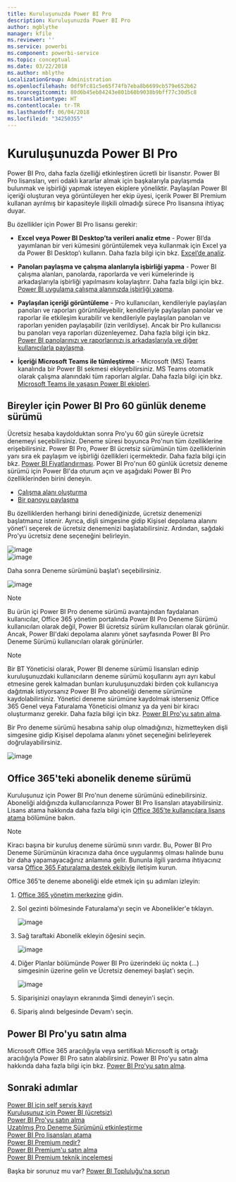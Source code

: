 ```yaml
---
title: Kuruluşunuzda Power BI Pro
description: Kuruluşunuzda Power BI Pro
author: mgblythe
manager: kfile
ms.reviewer: ''
ms.service: powerbi
ms.component: powerbi-service
ms.topic: conceptual
ms.date: 03/22/2018
ms.author: mblythe
LocalizationGroup: Administration
ms.openlocfilehash: 0df9fc81c5e65f74fb7eba8b6699cb579e652b62
ms.sourcegitcommit: 80d6b45eb84243e801b60b9038b9bff77c30d5c8
ms.translationtype: HT
ms.contentlocale: tr-TR
ms.lasthandoff: 06/04/2018
ms.locfileid: "34250355"
---
```

# <a name="power-bi-pro-in-your-organization"></a>Kuruluşunuzda Power BI Pro

Power BI Pro, daha fazla özelliği etkinleştiren ücretli bir lisanstır. Power BI Pro lisansları, veri odaklı kararlar almak için başkalarıyla paylaşımda bulunmak ve işbirliği yapmak isteyen ekiplere yöneliktir.  Paylaşılan Power BI içeriği oluşturan veya görüntüleyen her ekip üyesi, içerik Power BI Premium kullanan ayrılmış bir kapasiteyle ilişkili olmadığı sürece Pro lisansına ihtiyaç duyar.

Bu özellikler için Power BI Pro lisansı gerekir:

* **Excel veya Power BI Desktop’ta verileri analiz etme** - Power BI’da yayımlanan bir veri kümesini görüntülemek veya kullanmak için Excel ya da Power BI Desktop’ı kullanın. Daha fazla bilgi için bkz. [Excel’de analiz](service-analyze-in-excel.md).

* **Panoları paylaşma ve çalışma alanlarıyla işbirliği yapma** - Power BI çalışma alanları, panolarda, raporlarda ve veri kümelerinde iş arkadaşlarıyla işbirliği yapılmasını kolaylaştırır. Daha fazla bilgi için bkz. [Power BI uygulama çalışma alanınızda işbirliği yapma](service-collaborate-power-bi-workspace.md).

* **Paylaşılan içeriği görüntüleme** - Pro kullanıcıları, kendileriyle paylaşılan panoları ve raporları görüntüleyebilir, kendileriyle paylaşılan panolar ve raporlar ile etkileşim kurabilir ve kendileriyle paylaşılan panoları ve raporları yeniden paylaşabilir (izin verildiyse). Ancak bir Pro kullanıcısı bu panoları veya raporları düzenleyemez. Daha fazla bilgi için bkz. [Power BI panolarınızı ve raporlarınızı iş arkadaşlarıyla ve diğer kullanıcılarla paylaşma](service-share-dashboards.md).

* **İçeriği Microsoft Teams ile tümleştirme** - Microsoft (MS) Teams kanalında bir Power BI sekmesi ekleyebilirsiniz. MS Teams otomatik olarak çalışma alanındaki tüm raporları algılar. Daha fazla bilgi için bkz. [Microsoft Teams ile yaşasın Power BI ekipleri](https://powerbi.microsoft.com/en-us/blog/power-bi-teams-up-with-microsoft-teams/). 

## <a name="power-bi-pro-60-day-trial-for-individuals"></a>Bireyler için Power BI Pro 60 günlük deneme sürümü

Ücretsiz hesaba kaydolduktan sonra Pro'yu 60 gün süreyle ücretsiz denemeyi seçebilirsiniz. Deneme süresi boyunca Pro'nun tüm özelliklerine erişebilirsiniz. Power BI Pro, Power BI ücretsiz sürümünün tüm özelliklerinin yanı sıra ek paylaşım ve işbirliği özellikleri içermektedir. Daha fazla bilgi için bkz. [Power BI Fiyatlandırması](https://powerbi.microsoft.com/en-us/pricing/). Power BI Pro'nun 60 günlük ücretsiz deneme sürümü için Power BI'da oturum açın ve aşağıdaki Power BI Pro özelliklerinden birini deneyin.

* [Çalışma alanı oluşturma](service-create-distribute-apps.md)
* [Bir panoyu paylaşma](service-share-dashboards.md)

Bu özelliklerden herhangi birini denediğinizde, ücretsiz denemenizi başlatmanız istenir. Ayrıca, dişli simgesine gidip Kişisel depolama alanını yönet'i seçerek de ücretsiz denemenizi başlatabilirsiniz. Ardından, sağdaki Pro'yu ücretsiz dene seçeneğini belirleyin.

   ![image](media/service-power-bi-pro-in-your-organization/service-power-bi-pro-in-your-organization-01.png)
   </br>
   ![image](media/service-power-bi-pro-in-your-organization/service-power-bi-pro-in-your-organization-02.png)

Daha sonra Deneme sürümünü başlat’ı seçebilirsiniz.

   ![image](media/service-power-bi-pro-in-your-organization/service-power-bi-pro-in-your-organization-03.png)

> [!NOTE]
> Bu ürün içi Power BI Pro deneme sürümü avantajından faydalanan kullanıcılar, Office 365 yönetim portalında Power BI Pro Deneme Sürümü kullanıcıları olarak değil, Power BI ücretsiz sürüm kullanıcıları olarak görünür. Ancak, Power BI'daki depolama alanını yönet sayfasında Power BI Pro Deneme Sürümü kullanıcıları olarak görünürler.
>

> [!NOTE]
> Bir BT Yöneticisi olarak, Power BI deneme sürümü lisansları edinip kuruluşunuzdaki kullanıcıların deneme sürümü koşullarını ayrı ayrı kabul etmesine gerek kalmadan bunları kuruluşunuzdaki birden çok kullanıcıya dağıtmak istiyorsanız Power BI Pro aboneliği deneme sürümüne kaydolabilirsiniz. Yönetici deneme sürümüne kaydolmak isterseniz Office 365 Genel veya Faturalama Yöneticisi olmanız ya da yeni bir kiracı oluşturmanız gerekir. Daha fazla bilgi için bkz. [Power BI Pro'yu satın alma](service-admin-purchasing-power-bi-pro.md).
>

Bir Pro deneme sürümü hesabına sahip olup olmadığınızı, hizmetteyken dişli simgesine gidip Kişisel depolama alanını yönet seçeneğini belirleyerek doğrulayabilirsiniz.

   ![image](media/service-power-bi-pro-in-your-organization/service-power-bi-pro-in-your-organization-04.png)

## <a name="subscription-trial-in-office-365"></a>Office 365'teki abonelik deneme sürümü

Kuruluşunuz için Power BI Pro'nun deneme sürümünü edinebilirsiniz. Aboneliği aldığınızda kullanıcılarınıza Power BI Pro lisansları atayabilirsiniz. Lisans atama hakkında daha fazla bilgi için [Office 365’te kullanıcılara lisans atama](https://support.office.com/en-us/article/assign-licenses-to-users-in-office-365-for-business-997596b5-4173-4627-b915-36abac6786dc?ui=en-US&rs=en-US&ad=US) bölümüne bakın.

> [!NOTE]
> Kiracı başına bir kuruluş deneme sürümü sınırı vardır. Bu, Power BI Pro Deneme Sürümünün kiracınıza daha önce uygulanmış olması halinde bunu bir daha yapamayacağınız anlamına gelir. Bununla ilgili yardıma ihtiyacınız varsa [Office 365 Faturalama destek ekibiyle](https://support.office.microsoft.com/en-us/article/contact-support-for-business-products-admin-help-32a17ca7-6fa0-4870-8a8d-e25ba4ccfd4b?CorrelationId=552bbf37-214f-4202-80cb-b94240dcd671&ui=en-US&rs=en-US&ad=US) iletişim kurun.
>

Office 365’te deneme aboneliği elde etmek için şu adımları izleyin:

1. [Office 365 yönetim merkezine](https://portal.office.com/adminportal/home#/homepage) gidin.
2. Sol gezinti bölmesinde Faturalama’yı seçin ve Abonelikler'e tıklayın.

   ![image](media/service-power-bi-pro-in-your-organization/service-power-bi-pro-in-your-organization-05.png)

3. Sağ taraftaki Abonelik ekleyin öğesini seçin.

   ![image](media/service-power-bi-pro-in-your-organization/service-power-bi-pro-in-your-organization-06.png)

4. Diğer Planlar bölümünde Power BI Pro üzerindeki üç nokta (…) simgesinin üzerine gelin ve Ücretsiz denemeyi başlat'ı seçin.

   ![image](media/service-power-bi-pro-in-your-organization/service-power-bi-pro-in-your-organization-07.png) 

5. Siparişinizi onaylayın ekranında Şimdi deneyin'i seçin.
6. Sipariş alındı belgesinde Devam'ı seçin.

## <a name="purchasing-power-bi-pro"></a>Power BI Pro'yu satın alma

Microsoft Office 365 aracılığıyla veya sertifikalı Microsoft iş ortağı aracılığıyla Power BI Pro satın alabilirsiniz. Power BI Pro'yu satın alma hakkında daha fazla bilgi için bkz. [Power BI Pro’yu satın alma](service-admin-purchasing-power-bi-pro.md).

## <a name="next-steps"></a>Sonraki adımlar
[Power BI için self servis kayıt](service-admin-signing-up-for-power-bi-with-a-new-office-365-trial.md)
<br/>
[Kuruluşunuz için Power BI (ücretsiz)](service-admin-service-free-in-your-organization.md)
<br/>
[Power BI Pro'yu satın alma](service-admin-purchasing-power-bi-pro.md)
<br/>
[Uzatılmış Pro Deneme Sürümünü etkinleştirme](service-extended-pro-trial.md)
<br/>
[Power BI Pro lisansları atama](service-admin-assigning-power-bi-pro-licenses.md)
<br/>
[Power BI Premium nedir?](service-admin-premium-manage.md)
<br/>
[Power BI Premium'u satın alma](service-admin-premium-purchase.md)
<br/>
[Power BI Premium teknik incelemesi](https://aka.ms/pbipremiumwhitepaper)

Başka bir sorunuz mu var? [Power BI Topluluğu'na sorun](https://community.powerbi.com/)